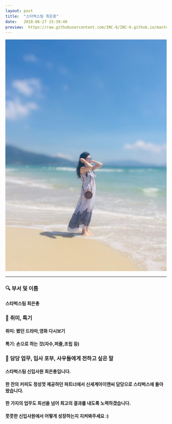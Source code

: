```yaml
---
layout: post
title:  "스타벅스팀 최은총"
date:   2018-06-27 15:39:40
preview:  https://raw.githubusercontent.com/INC-6/INC-6.github.io/master/_asset/%EB%8F%99%EA%B8%B0%EC%82%AC%EC%A7%84/191927.jpg
---
```


![Picture 1](https://raw.githubusercontent.com/INC-6/INC-6.github.io/master/_asset/%EC%85%80%EC%B9%B4/%EC%B5%9C%EC%9D%80%EC%B4%9D.jpg)

---

### 🔍 **부서 및 이름**
    
#### 스타벅스팀 최은총

### 🔔 **취미, 특기**

#### 취미: 봤던 드라마,영화 다시보기

#### 특기: 손으로 하는 것(자수,퍼즐,조립 등)

### 🔔 **담당 업무, 입사 포부, 사우들에게 전하고 싶은 말**
 
#### 스타벅스팀 신입사원 최은총입니다.

#### 한 잔의 커피도 정성껏 제공하던 파트너에서 신세계아이앤씨 담당으로 스타벅스에 돌아왔습니다.

#### 한 가지의 업무도 최선을 넘어 최고의 결과를 내도록 노력하겠습니다.
 
#### 풋풋한 신입사원에서 어떻게 성장하는지 지켜봐주세요 :)
